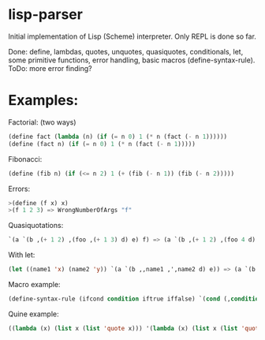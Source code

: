 # lisp-parser
Initial implementation of Lisp (Scheme) interpreter.
Only REPL is done so far. 

Done: define, lambdas, quotes, unquotes, quasiquotes, conditionals, let, some primitive functions, error handling, basic macros (define-syntax-rule).
ToDo: more error finding?

# Examples:

Factorial: (two ways)     
```lisp
(define fact (lambda (n) (if (= n 0) 1 (* n (fact (- n 1))))))
(define (fact n) (if (= n 0) 1 (* n (fact (- n 1)))))
```

Fibonacci: 
```lisp         
(define (fib n) (if (<= n 2) 1 (+ (fib (- n 1)) (fib (- n 2)))))
```

Errors:         
```lisp
>(define (f x) x)  
>(f 1 2 3) => WrongNumberOfArgs "f"
```

Quasiquotations:      
```lisp
`(a `(b ,(+ 1 2) ,(foo ,(+ 1 3) d) e) f) => (a `(b ,(+ 1 2) ,(foo 4 d) e) f)
 ```

With let:       
```lisp
(let ((name1 'x) (name2 'y)) `(a `(b ,,name1 ,',name2 d) e)) => (a `(b ,x ,'y d) e)
```

Macro example:
```lisp
(define-syntax-rule (ifcond condition iftrue iffalse) `(cond (,condition ,iftrue) (else ,iffalse)))
```

Quine example:
```lisp
((lambda (x) (list x (list 'quote x))) '(lambda (x) (list x (list 'quote x))))
```
